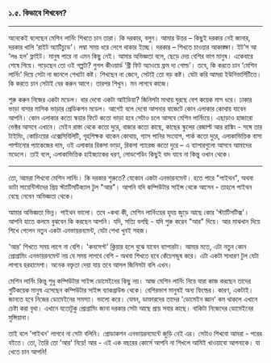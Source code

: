 ### ১.৫. কিভাবে শিখবেন?

---

অনেকেই বলেছেন মেশিন লার্নিং শিখতে চান তারা। কি দরকার, বলুন। আমার উত্তর – কিছুই দরকার নেই জানার, দরকার খালি ‘রাইট অ্যাটিচ্যুড’। লম্বা সময় ধরে লেগে থাকার ইচ্ছে। দরকার – শিখতে চাওয়ার আকাঙ্ক্ষা। ইট’স আ ‘লঙ হল’ ফ্লাইট। মানুষ পারে না এমন কিছু নেই। আমার অভিজ্ঞতা বলে, ছেড়ে দেয় বেশির ভাগ মানুষ। একেবারে শেষে গিয়ে। পড়েছেন তো ওই গল্পটা? গুগল কীওয়ার্ড ‘থ্রী ফিট অ্যাওয়ে ফ্রম দ্য গোল্ড’। তবে, কি করতে চান ‘মেশিন লার্নিং’ দিয়ে সেটা না জানলে শেখাটা কষ্ট। শিখছেন না জেনে, সেটাই তো বড় কষ্ট। যেটা করি আমরা ইউনিভার্সিটিতে। কি করতে চান সেটাই বের করুন আগে। তারপর শিখুন। মন লাগবে কাজে।

শুরু করুন নিজের একটা মডেল। ধার দেবো একটা আইডিয়া? জিনিসটা মাথায় ঘুরছে বেশ কয়েক মাস ধরে। ঢাকার ভাড়া বাসার মাসিক ভাড়ার প্রেডিকশন মডেল। আগেই বলে দেবো আপনার বাজেটে কোন এলাকার কোথায় যাবেন আপনি। কোন এলাকার কতো স্কয়ার ফিটে কতো ভাড়া হবে সেটাও চলে আসবে মেশিন লার্নিংয়ে। এছাড়াও হাজারো ভেক্টর আসবে এখানে। মেইন রাস্তা থেকে কতো দুরে, বাজার কতো কাছে, কাছের স্কুলের রেজাল্ট আর রাঙ্কিং - সঙ্গে তার টাইমিং, কোচিংয়ের এক্সেসিবিলিটি, গৃহশিক্ষক থাকেন কোথায়, গ্যাস পানির সংযোগ, পার্ক কতো দুরে, এলাকাভিত্তিক বাসা পাল্টানোর প্যাকেজের দাম, ওই এলাকার রিকসা ভাড়া, রিকসা গ্যারেজ কতো দুরে – এ ব্যাপারগুলো আসবে আমাদের মডেলে। তাই বলে, এলাকাভিত্তিক হাইজ্যাকের ধরণ, লোডশেডিং কিছুই বাদ যাবে না কিন্তু ওখান থেকে।

---

তো, আমরা শিখবো মেশিন লার্নিং। কি দরকার শুরুতে? যেকোন একটা এনভারনমেন্ট। হতে পারে "পাইথন", অথবা ডাটা সায়েন্টিস্টদের প্রিয় স্ট্যাটিসটিক্যাল টুল "আর"। আপনি যদি কম্পিউটার সাইন্স থেকে আসেন - তাহলে পাইথন বেছে নেবেন অভিজ্ঞতা থেকে।

আমার অভিজ্ঞতা ভিন্ন। পাইথন ভালো। তবে -কথা কী, মেশিন লার্নিংয়ের হৃদয় জুড়ে আছে কোর 'স্ট্যাটিসটিক্স'। আপনি হাতে কলমে বুঝবেন কি করছেন আপনি। যদি, সত্যি বলছি - যদি শুরু করেন "আর" দিয়ে। আর মাঝখান দিয়ে শিখে গেলেন নতুন একটা এনভায়রনমেন্ট, যেটা শেখা খুবই সহজ।

'আর' শিখতে সময় লাগে না বেশি। 'কনসেপ্ট' ক্লিয়ার হলে বুঝে যাবেন ব্যাপারটা। আমার মতে, এটা নতুন কোন প্রোগ্রামিং এনভায়রনমেন্ট নয় যে সময় লাগবে বেশি - অথবা শিখতে হবে কেঁচেগন্ডুষ করে। এটা একটা সাধারণ টুল যেটা লাগবে হরহামেশা। অনেক বক্তৃতা দেয়া যায় তবে আসল জিনিসটা বলি এখন।

মেশিন লার্নিং কিন্তু শুধু কম্পিউটার সাইন্স ডোমেইনের কিছু নয়। আজ মেশিন লার্নিং নিয়ে যারা কাজ করছেন তাদের গুটিকয়েক মানুষ এসেছেন কম্পিউটার সাইন্স ব্যাকগ্রাউন্ড থেকে। বেশিরভাগ মানুষই অন্য ফিল্ডের। কারণ, একটাই। জানতে হবে নিজের ডোমেইনের সমস্যা। ভালো করে। যেমন, ডাক্তারদের তাদের 'ডোমেইন জ্ঞান' কম থাকলে এখানে চেষ্টা করা বৃথা। এখানে যতোটুকু প্রোগ্রামিং জানা দরকার সেটা আছে প্রায় সবার কাছে। বাকিটা নিজেদের ডোমেইনের মুন্সিয়ানা।

তাই বলে 'পাইথন' লাগবে না সেটা বলিনি। প্রোডাকশন এনভায়রনমেন্টে জুড়ি নেই এর। সেটাও শিখবো আমরা - পরের বইতে। তো, তৈরি তো 'আর' নিয়ে! আর - এই এক বছরের কোর্সে আপনি না শিখলে আমিই খাওয়াবো আপনাকে। যা খেতে চান আপনি!

